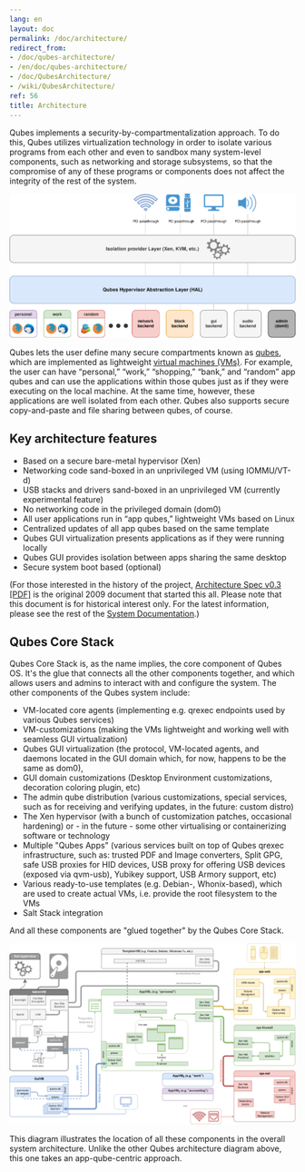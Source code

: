 ```yaml
---
lang: en
layout: doc
permalink: /doc/architecture/
redirect_from:
- /doc/qubes-architecture/
- /en/doc/qubes-architecture/
- /doc/QubesArchitecture/
- /wiki/QubesArchitecture/
ref: 56
title: Architecture
---
```


Qubes implements a security-by-compartmentalization approach. To do this, Qubes
utilizes virtualization technology in order to isolate various programs from
each other and even to sandbox many system-level components, such as networking
and storage subsystems, so that the compromise of any of these programs or
components does not affect the integrity of the rest of the system.

[![qubes-schema-v2.png](/attachment/doc/qubes-schema-v2.png)](/attachment/doc/qubes-schema-v2.png)

Qubes lets the user define many secure compartments known as
[qubes](/doc/glossary/#qube), which are implemented as lightweight [virtual machines (VMs)](/doc/glossary/#vm). For example, the user can have “personal,”
“work,” “shopping,” “bank,” and “random” app qubes and can use the applications
within those qubes just as if they were executing on the local machine. At the
same time, however, these applications are well isolated from each other. Qubes
also supports secure copy-and-paste and file sharing between qubes, of course.

## Key architecture features

- Based on a secure bare-metal hypervisor (Xen)
- Networking code sand-boxed in an unprivileged VM (using IOMMU/VT-d)
- USB stacks and drivers sand-boxed in an unprivileged VM (currently
  experimental feature)
- No networking code in the privileged domain (dom0)
- All user applications run in “app qubes,” lightweight VMs based on Linux
- Centralized updates of all app qubes based on the same template
- Qubes GUI virtualization presents applications as if they were running
  locally
- Qubes GUI provides isolation between apps sharing the same desktop
- Secure system boot based (optional)

(For those interested in the history of the project, [Architecture Spec v0.3 [PDF]](/attachment/doc/arch-spec-0.3.pdf) is the original 2009 document that
started this all. Please note that this document is for historical interest
only. For the latest information, please see the rest of the [System Documentation](/doc/#system).)

## Qubes Core Stack

Qubes Core Stack is, as the name implies, the core component of Qubes OS. It's
the glue that connects all the other components together, and which allows
users and admins to interact with and configure the system. The other
components of the Qubes system include:

- VM-located core agents (implementing e.g. qrexec endpoints used by various
  Qubes services)
- VM-customizations (making the VMs lightweight and working well with seamless
  GUI virtualization)
- Qubes GUI virtualization (the protocol, VM-located agents, and daemons
  located in the GUI domain which, for now, happens to be the same as dom0),
- GUI domain customizations (Desktop Environment customizations, decoration
  coloring plugin, etc)
- The admin qube distribution (various customizations, special services, such
  as for receiving and verifying updates, in the future: custom distro)
- The Xen hypervisor (with a bunch of customization patches, occasional
  hardening) or - in the future - some other virtualising or containerizing
  software or technology
- Multiple "Qubes Apps" (various services built on top of Qubes qrexec
  infrastructure, such as: trusted PDF and Image converters, Split GPG, safe
  USB proxies for HID devices, USB proxy for offering USB devices (exposed via
  qvm-usb), Yubikey support, USB Armory support, etc)
- Various ready-to-use templates (e.g. Debian-, Whonix-based), which are used
  to create actual VMs, i.e. provide the root filesystem to the VMs
- Salt Stack integration

And all these components are "glued together" by the Qubes Core Stack.

[![Qubes system components](/attachment/doc/qubes-components.png)](/attachment/doc/qubes-components.png)

This diagram illustrates the location of all these components in the overall
system architecture. Unlike the other Qubes architecture diagram above, this
one takes an app-qube-centric approach.
